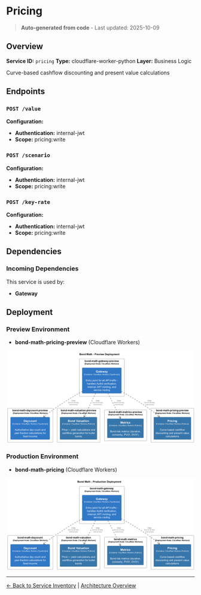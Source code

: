 # Pricing

> **Auto-generated from code** - Last updated: 2025-10-09

## Overview

**Service ID:** `pricing` **Type:** cloudflare-worker-python **Layer:** Business
Logic

Curve-based cashflow discounting and present value calculations

## Endpoints

### `POST /value`

**Configuration:**

- **Authentication:** internal-jwt
- **Scope:** pricing:write

### `POST /scenario`

**Configuration:**

- **Authentication:** internal-jwt
- **Scope:** pricing:write

### `POST /key-rate`

**Configuration:**

- **Authentication:** internal-jwt
- **Scope:** pricing:write

## Dependencies

### Incoming Dependencies

This service is used by:

- **Gateway**

## Deployment

### Preview Environment

- **bond-math-pricing-preview** (Cloudflare Workers)

![Preview Deployment Diagram](../../diagrams/structurizr-Deployment_preview.png)

### Production Environment

- **bond-math-pricing** (Cloudflare Workers)

![Production Deployment Diagram](../../diagrams/structurizr-Deployment_production.png)

---

[← Back to Service Inventory](../services.md) |
[Architecture Overview](../index.md)
